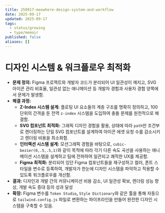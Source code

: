 ```yaml
---
title: 250917-meowhere-design-system-and-workflow
date: 2025-09-17
updated: 2025-09-17
tags:
  - status/growing
  - type/memoir
published: false
aliases: []
---
```

# 디자인 시스템 & 워크플로우 최적화
- **문제 정의:** Figma 프로젝트와 개발자 코드가 분리되어 UI 일관성이 깨지고, SVG 아이콘 관리 비효율, 일관성 없는 애니메이션 등 개발자 경험과 사용자 경험 양쪽에서 문제가 발생함.
- **해결 과정:**
    - **Z-Index 시스템 설계:** 플로팅 UI 요소들의 계층 구조를 명확히 정의하고, 100단위의 간격을 둔 전역 `z-index` 시스템을 도입하여 충돌 문제를 원천적으로 해결함.
    - **SVG 컴포넌트 최적화:** 그래픽 디자인 경험을 활용, 상태에 따라 `path`만 조건부로 렌더링하는 단일 SVG 컴포넌트를 설계하여 아이콘 에셋 요청 수를 감소시키고 렌더링 비용을 최소화함.
    - **인터랙션 시스템 설계:** 모션그래픽 경험을 바탕으로, `cubic-bezier(0,.5,.5,1)`와 같이 목적에 따라 각기 다른 속도 곡선을 사용하는 애니메이션 시스템을 설계하고 팀에 전파하여 일관되고 쾌적한 UX를 제공함.
    - **Figma 최적화:** 분리되어 있던 Figma 컴포넌트들을 재구성하고 컬러, 폰트 스타일을 변수로 등록하여, 개발자가 한눈에 디자인 시스템을 파악하고 적용할 수 있도록 워크플로우를 개선함.
- **결과:** 디자인과 개발 간의 커뮤니케이션 비용 감소, UI 일관성 확보, 렌더링 성능 향상, 개발 속도 증대 등의 성과 달성
- **확장:** Figma 변수를 `Token Studio`**,** `Style Dictionary`와 같은 툴을 통해 자동으로 `tailwind.config.js` 파일로 변환하는 파이프라인을 만들어 완전한 디자인 시스템을 구축할 수 있음.